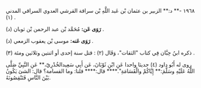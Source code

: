 ١٩٦٨ -** د:** الزبير بن عثمان بْن عَبد اللَّهِ بْن سراقة القرشي العدوي السراقي المدني (١) .

**رَوَى عَن:** مُحَمَّد بْن عبد الرحمن بْن ثوبان (د) .

**رَوَى عَنه:** موسى بْن يعقوب الزمعي (د) .

ذكره ابنُ حِبَّان فِي كتاب "الثقات"، وَقَال (٢) : قتل سنة إحدى أو اثنتين وثلاثين ومئة (٣) .

روى له أَبُو داود (٤) حديثا واحدا عَنِ ابْنِ ثَوْبَانَ، عَن أَبِي سَعِيدالخُدْرِيّ،** عَنِ النَّبِيِّ صَلَّى اللَّهُ عَلَيْهِ وسَلَّمَ:** إِيَّاكُمْ والْقَسَامَةِ".**** قال:**** قلنا: وما القسامة؟ قال: الشئ يَكُونُ بَيْنَ النَّاسِ فَتَنْقِصُونَهُ.